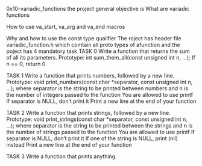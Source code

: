 0x10-variadic_functions
the project general objective is 
What are variadic functions

How to use va_start, va_arg and va_end macros

Why and how to use the const type qualifier
The roject has header file variadic_function.h which comtain all proto types of afunction and the poject has 4 mandatory task
TASK 0
Write a function that returns the sum of all its parameters.
Prototype: int sum_them_all(const unsigned int n, ...);
If n == 0, return 0

TASK 1
Write a function that prints numbers, followed by a new line.
Prototype: void print_numbers(const char *separator, const unsigned int n, ...);
where separator is the string to be printed between numbers
and n is the number of integers passed to the function
You are allowed to use printf
If separator is NULL, don’t print it
Print a new line at the end of your function

TASK 2
Write a function that prints strings, followed by a new line.
Prototype: void print_strings(const char *separator, const unsigned int n, ...);
where separator is the string to be printed between the strings
and n is the number of strings passed to the function
You are allowed to use printf
If separator is NULL, don’t print it
If one of the string is NULL, print (nil) instead
Print a new line at the end of your function

TASK 3
Write a function that prints anything.
